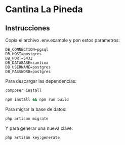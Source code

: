# Cantina La Pineda

## Instrucciones

Copia el archivo .env.example y pon estos parametros:
```
DB_CONNECTION=pgsql
DB_HOST=postgres
DB_PORT=5432
DB_DATABASE=cantina
DB_USERNAME=postgres
DB_PASSWORD=postgres
```
Para descargar las dependencias:
```bash
composer install

npm install && npm run build
```
Para migrar la base de datos:
```bash
php artisan migrate 
```
Y para generar una nueva clave:
```bash
php artisan key:generate
```

